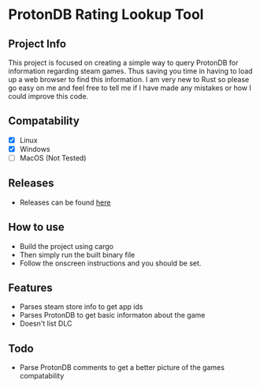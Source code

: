 # ProtonDB Rating Lookup Tool

## Project Info
This project is focused on creating a simple way to query ProtonDB for information regarding steam games. Thus saving you time in having to load up a web browser to find this information.
I am very new to Rust so please go easy on me and feel free to tell me if I have made any mistakes or how I could improve this code.

## Compatability
- [X] Linux
- [X] Windows
- [ ] MacOS (Not Tested)

## Releases
- Releases can be found [here](https://github.com/crashbashash/protondb_lookup/releases)

## How to use
- Build the project using cargo
- Then simply run the built binary file
- Follow the onscreen instructions and you should be set.

## Features
- Parses steam store info to get app ids
- Parses ProtonDB to get basic informaton about the game
- Doesn't list DLC

## Todo
- Parse ProtonDB comments to get a better picture of the games compatability
